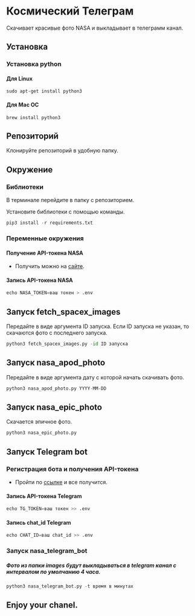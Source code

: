 # Космический Телеграм

Скачивает красивые фото NASA и выкладывает в телеграмм канал.

## Установка 

### Установка python
   
#### Для Linux 
```
sudo apt-get install python3
```
#### Для Mac OC
```
brew install python3
```
## Репозиторий
Клонируйте репозиторий в удобную папку.

## Окружение

### Библиотеки

В терминале перейдите в папку с репозиторием.

Установите библиотеки с помощью команды.
```python 
pip3 install -r requirements.txt
```

### Переменные окружения 
#### Получение API-токена NASA
* Получить можно на [сайте](https://api.nasa.gov/).

#### Запись API-токена NASA
```python
echo NASA_TOKEN=ваш токен > .env
```

## Запуск fetch_spacex_images

Передайте в виде аргумента ID запуска. Если ID запуска не указан, то скачаются фото с последнего запуска.
```python
python3 fetch_spacex_images.py -id ID запуска
```

## Запуск nasa_apod_photo

Передайте в виде аргумента дату с которой начать скачивать фото.
```python
python3 nasa_apod_photo.py YYYY-MM-DD
```

## Запуск nasa_epic_photo

Скачается эпичное фото.
```python
python3 nasa_epic_photo.py 
```

## Запуск Telegram bot

### Регистрация бота и получения API-токена

* Пройти по [ссылке](https://way23.ru/%D1%80%D0%B5%D0%B3%D0%B8%D1%81%D1%82%D1%80%D0%B0%D1%86%D0%B8%D1%8F-%D0%B1%D0%BE%D1%82%D0%B0-%D0%B2-telegram.html)
и все получится.

#### Запись API-токена Telegram
```python
echo TG_TOKEN=ваш токен >> .env
```

#### Запись chat_id Telegram
```python
echo CHAT_ID=ваш chat_id >> .env
```

### Запуск nasa_telegram_bot 

##### Фото из папки images будут выкладываться в telegram канал с интервалом по умолчанию 4 часа. 

```python
python3 nasa_telegram_bot.py -t время в минутах
```

## Enjoy your chanel.